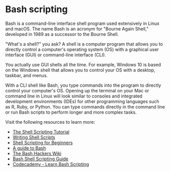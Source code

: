 # Bash scripting

Bash is a command-line interface shell program used extensively in Linux and macOS. The name Bash is an acronym for "Bourne Again Shell," developed in 1989 as a successor to the Bourne Shell.

"What's a shell?" you ask? A shell is a computer program that allows you to directly control a computer's operating system (OS) with a graphical user interface (GUI) or command-line interface (CLI).

You actually use GUI shells all the time. For example, Windows 10 is based on the Windows shell that allows you to control your OS with a desktop, taskbar, and menus.

With a CLI shell like Bash, you type commands into the program to directly control your computer's OS. Opening up the terminal on your Mac or command line in Linux will look similar to consoles and integrated development environments (IDEs) for other programming languages such as R, Ruby, or Python. You can type commands directly in the command line or run Bash scripts to perform longer and more complex tasks.

Visit the following resources to learn more:

- [The Shell Scripting Tutorial](https://www.shellscript.sh/)
- [Writing Shell Scripts](https://linuxcommand.org/lc3_writing_shell_scripts.php)
- [Shell Scripting for Beginners](https://www.freecodecamp.org/news/shell-scripting-crash-course-how-to-write-bash-scripts-in-linux/)
- [A guide to Bash](https://www.gnu.org/savannah-checkouts/gnu/bash/manual/bash.html)
- [The Bash Hackers Wiki](https://wiki.bash-hackers.org/)
- [Bash Shell Scripting Guide](https://rudrakshi.hashnode.dev/bash-shell-scripting-guide)
- [Codecademy - Learn Bash Scripting](https://www.codecademy.com/learn/bash-scripting)
